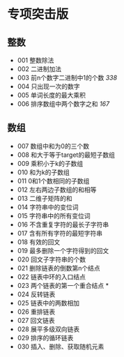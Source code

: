 # 专项突击版
## 整数
* 001 整数除法
* 002 二进制加法
* 003 前n个数字二进制中1的个数 *338*
* 004 只出现一次的数字
* 005 单词长度的最大乘积
* 006 排序数组中两个数字之和 *167*

## 数组
* 007 数组中和为0的三个数
* 008 和大于等于target的最短子数组
* 009 乘积小于k的子数组
* 010 和为k的子数组
* 011 0和1个数相同的子数组
* 012 左右两边子数组的和相等
* 013 二维子矩阵的和
* 014 字符串中的变位词
* 015 字符串中的所有变位词
* 016 不含重复字符的最长子字符串
* 017 含有所有字符的最短字符串
* 018 有效的回文
* 019 最多删除一个字符得到的回文
* 020 回文子字符串的个数
* 021 删除链表的倒数第n个结点
* 022 链表中环的入口结点
* 023 两个链表的第一个重合结点 *
* 024 反转链表
* 025 链表中的两数相加
* 026 重排链表
* 027 回文链表
* 028 展平多级双向链表
* 029 排序的循环链表
* 030 插入、删除、获取随机元素